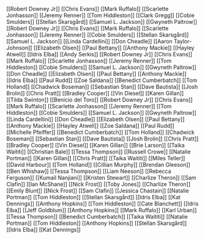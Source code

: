 [[Robert Downey Jr]]
[[Chris Evans]]
[[Mark Ruffalo]]
[[Scarlette Jonhasson]]
[[Jeremy Renner]]
[[Tom Hiddleston]]
[[Clark Gregg]]
[[Cobie Smulders]]
[[Stellan Skarsgård]]
[[Samuel L. Jackson]]
[[Gwyneth Paltrow]]
[[Robert Downey Jr]]
[[Chris Evans]]
[[Mark Ruffalo]]
[[Scarlette Jonhasson]]
[[Jeremy Renner]]
[[Cobie Smulders]]
[[Stellan Skarsgård]]
[[Samuel L. Jackson]]
[[Linda Cardellini]]
[[Don Cheadle]]
[[Aaron Taylor-Johnson]]
[[Elizabeth Olsen]]
[[Paul Bettany]]
[[Anthony Mackie]]
[[Hayley Atwell]]
[[Idris Elba]]
[[Andy Serkis]]
[[Robert Downey Jr]]
[[Chris Evans]]
[[Mark Ruffalo]]
[[Scarlette Jonhasson]]
[[Jeremy Renner]]
[[Tom Hiddleston]]
[[Cobie Smulders]]
[[Samuel L. Jackson]]
[[Gwyneth Paltrow]]
[[Don Cheadle]]
[[Elizabeth Olsen]]
[[Paul Bettany]]
[[Anthony Mackie]]
[[Idris Elba]]
[[Paul Rudd]]
[[Zoe Saldana]]
[[Benedict Cumberbatch]]
[[Tom Holland]]
[[Chadwick Boseman]]
[[Sebastian Stan]]
[[Dave Bautista]]
[[Josh Brolin]]
[[Chris Pratt]]
[[Bradley Cooper]]
[[Vin Diesel]]
[[Karen Gillan]]
[[Tilda Swinton]]
[[Benicio del Toro]]
[[Robert Downey Jr]]
[[Chris Evans]]
[[Mark Ruffalo]]
[[Scarlette Jonhasson]]
[[Jeremy Renner]]
[[Tom Hiddleston]]
[[Cobie Smulders]]
[[Samuel L. Jackson]]
[[Gwyneth Paltrow]]
[[Linda Cardellini]]
[[Don Cheadle]]
[[Elizabeth Olsen]]
[[Paul Bettany]]
[[Anthony Mackie]]
[[Hayley Atwell]]
[[Zoe Saldana]]
[[Paul Rudd]]
[[Michelle Pfeiffer]]
[[Benedict Cumberbatch]]
[[Tom Holland]]
[[Chadwick Boseman]]
[[Sebastian Stan]]
[[Dave Bautista]]
[[Josh Brolin]]
[[Chris Pratt]]
[[Bradley Cooper]]
[[Vin Diesel]]
[[Karen Gillan]]
[[Brie Larson]]
[[Taika Waititi]]
[[Christian Bale]]
[[Tessa Thompson]]
[[Russell Crowe]]
[[Natalie Portman]]
[[Karen Gillan]]
[[Chris Pratt]]
[[Taika Waititi]]
[[Miles Teller]]
[[David Harbour]]
[[Tom Holland]]
[[Cillian Murphy]]
[[Brendan Gleeson]]
[[Ben Whishaw]]
[[Tessa Thompson]]
[[Liam Neeson]]
[[Rebecca Ferguson]]
[[Kumail Nanjiani]]
[[Kristen Stewart]]
[[Charlize Theron]]
[[Sam Clafin]]
[[Ian McShane]]
[[Nick Frost]]
[[Toby Jones]]
[[Charlize Theron]]
[[Emily Blunt]]
[[Nick Frost]]
[[Sam Clafin]]
[[Jessica Chastain]]
[[Natalie Portman]]
[[Tom Hiddleston]]
[[Stellan Skarsgård]]
[[Idris Elba]]
[[Kat Dennings]]
[[Anthony Hopkins]]
[[Tom Hiddleston]]
[[Cate Blanchett]]
[[Idris Elba]]
[[Jeff Goldblum]]
[[Anthony Hopkins]]
[[Mark Ruffalo]]
[[Karl Urban]]
[[Tessa Thompson]]
[[Benedict Cumberbatch]]
[[Taika Waititi]]
[[Natalie Portman]]
[[Tom Hiddleston]]
[[Anthony Hopkins]]
[[Stellan Skarsgård]]
[[Idris Elba]]
[[Kat Dennings]]
